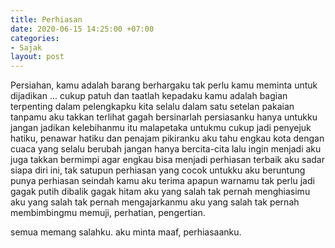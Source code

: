 ```yaml
---
title: Perhiasan
date: 2020-06-15 14:25:00 +07:00
categories:
- Sajak
layout: post
---
```


Persiahan, kamu adalah barang berhargaku
tak perlu kamu meminta untuk dijadikan ...
cukup patuh dan taatlah kepadaku
kamu adalah bagian terpenting dalam pelengkapku
kita selalu dalam satu setelan pakaian
tanpamu aku takkan terlihat gagah
bersinarlah persiasanku hanya untukku
jangan jadikan kelebihanmu itu malapetaka untukmu
cukup jadi penyejuk hatiku, penawar hatiku dan penajam pikiranku
aku tahu engkau kota dengan cuaca yang selalu berubah
jangan hanya bercita-cita lalu ingin menjadi
aku juga takkan bermimpi agar engkau bisa menjadi perhiasan terbaik
aku sadar siapa diri ini, tak satupun perhiasan yang cocok untukku
aku beruntung punya perhiasan seindah kamu
aku terima apapun warnamu
tak perlu jadi gagak putih dibalik gagak hitam
aku yang salah tak pernah menghiasimu
aku yang salah tak pernah mengajarkanmu
aku yang salah tak pernah membimbingmu
memuji, perhatian, pengertian.

semua memang salahku.
aku minta maaf, perhiasaanku.